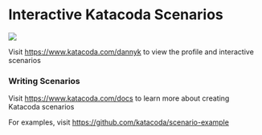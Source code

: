 # Interactive Katacoda Scenarios

[![](http://shields.katacoda.com/katacoda/dannyk/count.svg)](https://www.katacoda.com/dannyk "Get your profile on Katacoda.com")

Visit https://www.katacoda.com/dannyk to view the profile and interactive scenarios

### Writing Scenarios
Visit https://www.katacoda.com/docs to learn more about creating Katacoda scenarios

For examples, visit https://github.com/katacoda/scenario-example
